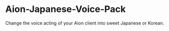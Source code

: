 # Aion-Japanese-Voice-Pack
Change the voice acting of your Aion client into sweet Japanese or Korean.
